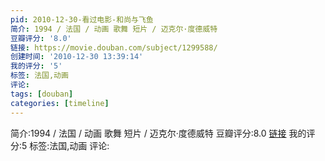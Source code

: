 ```yaml
---
pid: 2010-12-30-看过电影-和尚与飞鱼
简介: 1994 / 法国 / 动画 歌舞 短片 / 迈克尔·度德威特
豆瓣评分: '8.0'
链接: https://movie.douban.com/subject/1299588/
创建时间: '2010-12-30 13:39:14'
我的评分: '5'
标签: 法国,动画
评论:
tags: [douban]
categories: [timeline]
---
```

简介:1994 / 法国 / 动画 歌舞 短片 / 迈克尔·度德威特
豆瓣评分:8.0
[链接](https://movie.douban.com/subject/1299588/)
我的评分:5
标签:法国,动画
评论:
